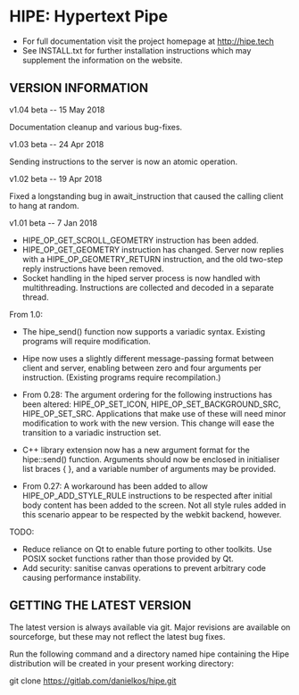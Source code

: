 HIPE: Hypertext Pipe
====================

* For full documentation visit the project homepage at http://hipe.tech
* See INSTALL.txt for further installation instructions which may supplement the information on the website.

VERSION INFORMATION
-------------------

v1.04 beta -- 15 May 2018

Documentation cleanup and various bug-fixes.

v1.03 beta -- 24 Apr 2018

Sending instructions to the server is now an atomic operation.

v1.02 beta -- 19 Apr 2018

Fixed a longstanding bug in await_instruction that caused the calling client
to hang at random.

v1.01 beta -- 7 Jan 2018

- HIPE_OP_GET_SCROLL_GEOMETRY instruction has been added.
- HIPE_OP_GET_GEOMETRY instruction has changed. Server now replies with a HIPE_OP_GEOMETRY_RETURN
  instruction, and the old two-step reply instructions have been removed.
- Socket handling in the hiped server process is now handled with multithreading. Instructions are
  collected and decoded in a separate thread.

From 1.0:
- The hipe_send() function now supports a variadic syntax. Existing programs will require modification.
- Hipe now uses a slightly different message-passing format between client and server, enabling between
  zero and four arguments per instruction. (Existing programs require recompilation.)
- From 0.28: The argument ordering for the following  instructions has been altered: HIPE_OP_SET_ICON,
  HIPE_OP_SET_BACKGROUND_SRC, HIPE_OP_SET_SRC. Applications that make use of these will need minor modification to
  work with the new version. This change will ease the transition to a variadic instruction set.
- C++ <hipe> library extension now has a new argument format for the hipe::send() function. Arguments should now
  be enclosed in initialiser list braces { }, and a variable number of arguments may be provided.

- From 0.27: A workaround has been added to allow HIPE_OP_ADD_STYLE_RULE instructions to be respected after initial
  body content has been added to the screen. Not all style rules added in this scenario appear to be respected
  by the webkit backend, however.


TODO:

- Reduce reliance on Qt to enable future porting to other toolkits. Use POSIX socket functions rather than
  those provided by Qt.
- Add security: sanitise canvas operations to prevent arbitrary code causing performance instability.



GETTING THE LATEST VERSION
--------------------------

The latest version is always available via git. Major revisions are available on sourceforge, but these may not reflect the latest bug fixes.

Run the following command and a directory named hipe containing the Hipe distribution will be created in your present working directory:


  git clone https://gitlab.com/danielkos/hipe.git


